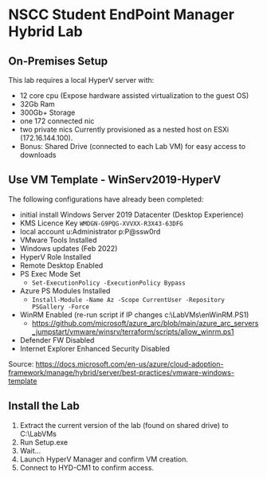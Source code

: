 # NSCC Student EndPoint Manager Hybrid Lab

## On-Premises Setup
This lab requires a local HyperV server with:
 - 12 core cpu (Expose hardware assisted virtualization to the guest OS) 
 - 32Gb Ram
 - 300Gb+ Storage
 - one 172 connected nic
 - two private nics
Currently provisioned as a nested host on ESXi (172.16.144.100).
 - Bonus: Shared Drive (connected to each Lab VM) for easy access to downloads 

## Use VM Template - WinServ2019-HyperV
The following configurations have already been completed:
- initial install Windows Server 2019 Datacenter (Desktop Experience)
- KMS Licence Key `WMDGN-G9PQG-XVVXX-R3X43-63DFG`
- local account u:Administrator p:P@ssw0rd
- VMware Tools Installed
- Windows updates (Feb 2022)
- HyperV Role Installed
- Remote Desktop Enabled
- PS Exec Mode Set
    - `Set-ExecutionPolicy -ExecutionPolicy Bypass`
- Azure PS Modules Installed
     - `Install-Module -Name Az -Scope CurrentUser -Repository PSGallery -Force`
- WinRM Enabled (re-run script if IP changes c:\LabVMs\enWinRM.PS1)
    - https://github.com/microsoft/azure_arc/blob/main/azure_arc_servers_jumpstart/vmware/winsrv/terraform/scripts/allow_winrm.ps1
- Defender FW Disabled
- Internet Explorer Enhanced Security Disabled

Source: https://docs.microsoft.com/en-us/azure/cloud-adoption-framework/manage/hybrid/server/best-practices/vmware-windows-template

## Install the Lab
1. Extract the current version of the lab (found on shared drive) to C:\LabVMs
2. Run Setup.exe
3. Wait...
4. Launch HyperV Manager and confirm VM creation.
5. Connect to HYD-CM1 to confirm access.